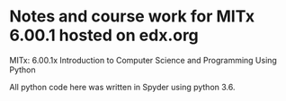 # Notes and course work for MITx 6.00.1 hosted on edx.org
MITx: 6.00.1x Introduction to Computer Science and Programming Using Python

All python code here was written in Spyder using python 3.6.
